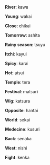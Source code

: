 **River**: kawa

**Young**: wakai

**Close**: chikai

**Tomorrow**: ashita

**Rainy season**: tsuyu

**Itchi**: kayui

**Spicy**: karai

**Hot**: atsui

**Temple**: tera

**Festival**: matsuri

**Wig**: katsura

**Opposite**: hantai

**World**: sekai

**Medecine**: kusuri

**Back**: senaka

**West**: nishi

**Fight**: kenka

